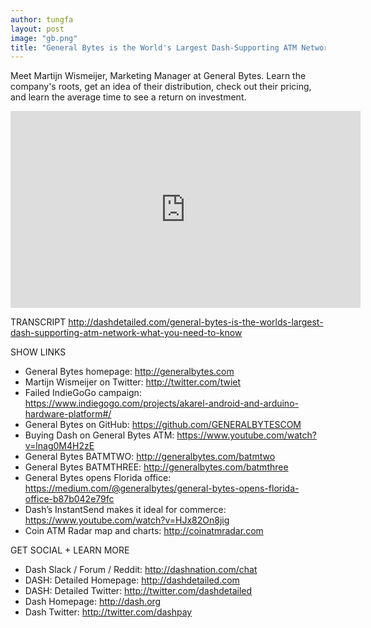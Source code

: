 ```yaml
---
author: tungfa
layout: post
image: "gb.png"
title: "General Bytes is the World's Largest Dash-Supporting ATM Network: What You Need To Know "
---
```

Meet Martijn Wismeijer, Marketing Manager at General Bytes. Learn the company's roots, get an idea of their distribution, check out their pricing, and learn the average time to see a return on investment. 

<iframe width="560" height="315" src="https://www.youtube.com/embed/pFAT1f3krYc" frameborder="0" allowfullscreen></iframe>

TRANSCRIPT
<http://dashdetailed.com/general-bytes-is-the-worlds-largest-dash-supporting-atm-network-what-you-need-to-know>

SHOW LINKS
- General Bytes homepage: <http://generalbytes.com>
- Martijn Wismeijer on Twitter: <http://twitter.com/twiet>
- Failed IndieGoGo campaign: <https://www.indiegogo.com/projects/akarel-android-and-arduino-hardware-platform#/>
- General Bytes on GitHub: <https://github.com/GENERALBYTESCOM>
- Buying Dash on General Bytes ATM: <https://www.youtube.com/watch?v=lnag0M4H2zE>
- General Bytes BATMTWO: <http://generalbytes.com/batmtwo>
- General Bytes BATMTHREE: <http://generalbytes.com/batmthree>
- General Bytes opens Florida office: <https://medium.com/@generalbytes/general-bytes-opens-florida-office-b87b042e79fc>
- Dash’s InstantSend makes it ideal for commerce: <https://www.youtube.com/watch?v=HJx82On8jig>
- Coin ATM Radar map and charts: <http://coinatmradar.com>

GET SOCIAL + LEARN MORE
- Dash Slack / Forum / Reddit: <http://dashnation.com/chat>
- DASH: Detailed Homepage: <http://dashdetailed.com>
- DASH: Detailed Twitter: <http://twitter.com/dashdetailed>
- Dash Homepage: <http://dash.org>
- Dash Twitter: <http://twitter.com/dashpay>
